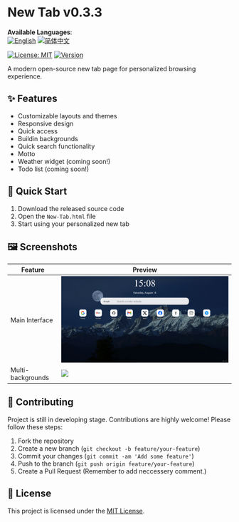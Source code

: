 # New Tab v0.3.3

**Available Languages**:  
[![English](https://img.shields.io/badge/English-blue)](docs/README.en.md)
[![简体中文](https://img.shields.io/badge/简体中文-blue)](docs/README.zh-CN.md)

[![License: MIT](https://img.shields.io/badge/License-MIT-yellow.svg)](LICENSE)
[![Version](https://img.shields.io/badge/version-0.3.3-blue)]()

A modern open-source new tab page for personalized browsing experience.

## ✨ Features
- Customizable layouts and themes
- Responsive design
- Quick access
- Buildin backgrounds
- Quick search functionality
- Motto
- Weather widget (coming soon!)
- Todo list (coming soon!)

## 🚀 Quick Start
1. Download the released source code
2. Open the `New-Tab.html` file
3. Start using your personalized new tab

## 🖼️ Screenshots
| Feature | Preview |
|------|------|
| Main Interface | ![](images/Screenshots/New%20Tab_1.png) |
| Multi-backgrounds | ![](images/Screenshots/New%20Tab_2.png) |

## 👥 Contributing
Project is still in developing stage. Contributions are highly welcome! Please follow these steps:
1. Fork the repository
2. Create a new branch (`git checkout -b feature/your-feature`)
3. Commit your changes (`git commit -am 'Add some feature'`)
4. Push to the branch (`git push origin feature/your-feature`)
5. Create a Pull Request
(Remember to add neccessery comment.)

## 📄 License
This project is licensed under the [MIT License](LICENSE).
